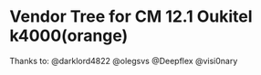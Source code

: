 Vendor Tree for CM 12.1 Oukitel k4000(orange)
==================================
Thanks to:
@darklord4822
@olegsvs
@Deepflex
@visi0nary
